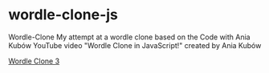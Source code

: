 # wordle-clone-js
Wordle-Clone My attempt at a wordle clone based on the Code with Ania Kubów YouTube video "Wordle Clone in JavaScript!" created by Ania Kubów

[Wordle Clone 3](https://thebimsider.github.io/wordle-clone-js/Wordle_Clone_3)    
